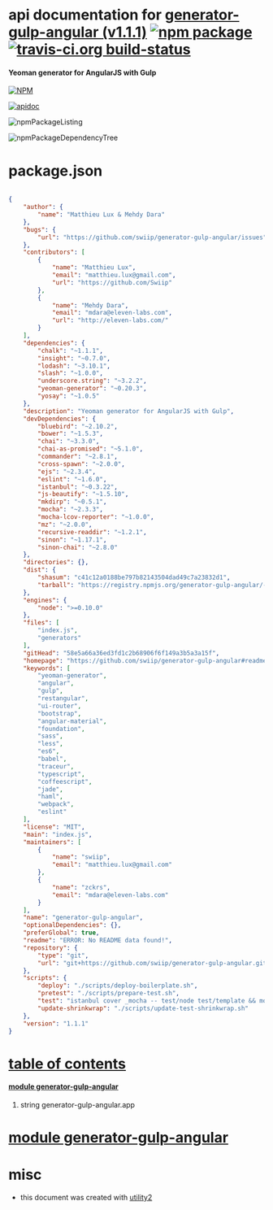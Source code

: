 # api documentation for  [generator-gulp-angular (v1.1.1)](https://github.com/swiip/generator-gulp-angular#readme)  [![npm package](https://img.shields.io/npm/v/npmdoc-generator-gulp-angular.svg?style=flat-square)](https://www.npmjs.org/package/npmdoc-generator-gulp-angular) [![travis-ci.org build-status](https://api.travis-ci.org/npmdoc/node-npmdoc-generator-gulp-angular.svg)](https://travis-ci.org/npmdoc/node-npmdoc-generator-gulp-angular)
#### Yeoman generator for AngularJS with Gulp

[![NPM](https://nodei.co/npm/generator-gulp-angular.png?downloads=true)](https://www.npmjs.com/package/generator-gulp-angular)

[![apidoc](https://npmdoc.github.io/node-npmdoc-generator-gulp-angular/build/screenCapture.buildNpmdoc.browser._2Fhome_2Ftravis_2Fbuild_2Fnpmdoc_2Fnode-npmdoc-generator-gulp-angular_2Ftmp_2Fbuild_2Fapidoc.html.png)](https://npmdoc.github.io/node-npmdoc-generator-gulp-angular/build..beta..travis-ci.org/apidoc.html)

![npmPackageListing](https://npmdoc.github.io/node-npmdoc-generator-gulp-angular/build/screenCapture.npmPackageListing.svg)

![npmPackageDependencyTree](https://npmdoc.github.io/node-npmdoc-generator-gulp-angular/build/screenCapture.npmPackageDependencyTree.svg)



# package.json

```json

{
    "author": {
        "name": "Matthieu Lux & Mehdy Dara"
    },
    "bugs": {
        "url": "https://github.com/swiip/generator-gulp-angular/issues"
    },
    "contributors": [
        {
            "name": "Matthieu Lux",
            "email": "matthieu.lux@gmail.com",
            "url": "https://github.com/Swiip"
        },
        {
            "name": "Mehdy Dara",
            "email": "mdara@eleven-labs.com",
            "url": "http://eleven-labs.com/"
        }
    ],
    "dependencies": {
        "chalk": "~1.1.1",
        "insight": "~0.7.0",
        "lodash": "~3.10.1",
        "slash": "~1.0.0",
        "underscore.string": "~3.2.2",
        "yeoman-generator": "~0.20.3",
        "yosay": "~1.0.5"
    },
    "description": "Yeoman generator for AngularJS with Gulp",
    "devDependencies": {
        "bluebird": "~2.10.2",
        "bower": "~1.5.3",
        "chai": "~3.3.0",
        "chai-as-promised": "~5.1.0",
        "commander": "~2.8.1",
        "cross-spawn": "~2.0.0",
        "ejs": "~2.3.4",
        "eslint": "~1.6.0",
        "istanbul": "~0.3.22",
        "js-beautify": "~1.5.10",
        "mkdirp": "~0.5.1",
        "mocha": "~2.3.3",
        "mocha-lcov-reporter": "~1.0.0",
        "mz": "~2.0.0",
        "recursive-readdir": "~1.2.1",
        "sinon": "~1.17.1",
        "sinon-chai": "~2.8.0"
    },
    "directories": {},
    "dist": {
        "shasum": "c41c12a0188be797b82143504dad49c7a23832d1",
        "tarball": "https://registry.npmjs.org/generator-gulp-angular/-/generator-gulp-angular-1.1.1.tgz"
    },
    "engines": {
        "node": ">=0.10.0"
    },
    "files": [
        "index.js",
        "generators"
    ],
    "gitHead": "58e5a66a36ed3fd1c2b68906f6f149a3b5a3a15f",
    "homepage": "https://github.com/swiip/generator-gulp-angular#readme",
    "keywords": [
        "yeoman-generator",
        "angular",
        "gulp",
        "restangular",
        "ui-router",
        "bootstrap",
        "angular-material",
        "foundation",
        "sass",
        "less",
        "es6",
        "babel",
        "traceur",
        "typescript",
        "coffeescript",
        "jade",
        "haml",
        "webpack",
        "eslint"
    ],
    "license": "MIT",
    "main": "index.js",
    "maintainers": [
        {
            "name": "swiip",
            "email": "matthieu.lux@gmail.com"
        },
        {
            "name": "zckrs",
            "email": "mdara@eleven-labs.com"
        }
    ],
    "name": "generator-gulp-angular",
    "optionalDependencies": {},
    "preferGlobal": true,
    "readme": "ERROR: No README data found!",
    "repository": {
        "type": "git",
        "url": "git+https://github.com/swiip/generator-gulp-angular.git"
    },
    "scripts": {
        "deploy": "./scripts/deploy-boilerplate.sh",
        "pretest": "./scripts/prepare-test.sh",
        "test": "istanbul cover _mocha -- test/node test/template && mocha test/inception/test-inception.js -ig protractor --no-insight",
        "update-shrinkwrap": "./scripts/update-test-shrinkwrap.sh"
    },
    "version": "1.1.1"
}
```



# <a name="apidoc.tableOfContents"></a>[table of contents](#apidoc.tableOfContents)

#### [module generator-gulp-angular](#apidoc.module.generator-gulp-angular)
1.  string <span class="apidocSignatureSpan">generator-gulp-angular.</span>app



# <a name="apidoc.module.generator-gulp-angular"></a>[module generator-gulp-angular](#apidoc.module.generator-gulp-angular)



# misc
- this document was created with [utility2](https://github.com/kaizhu256/node-utility2)
